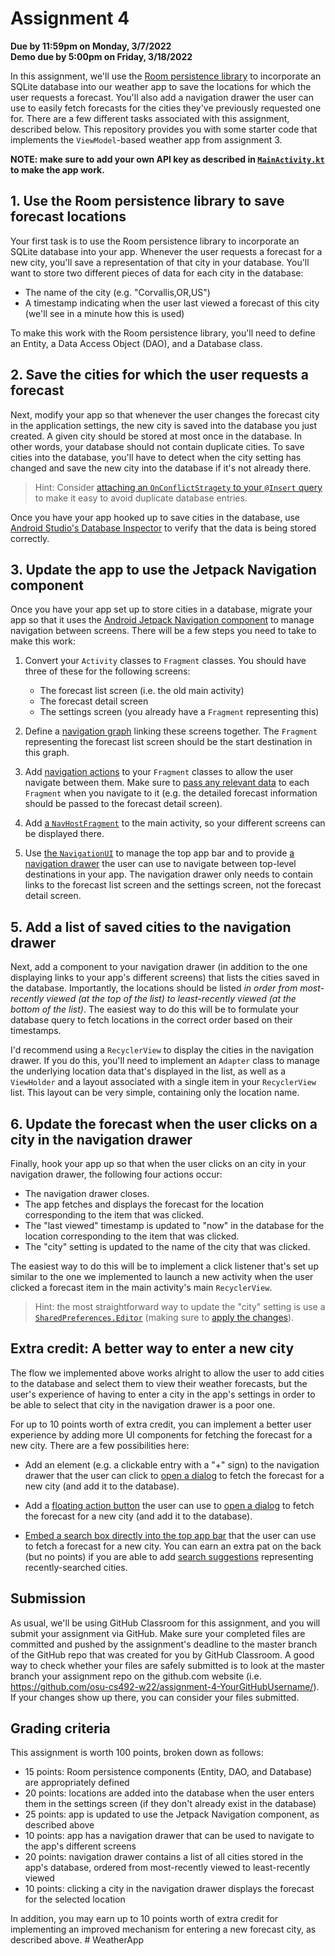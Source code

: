# Assignment 4
**Due by 11:59pm on Monday, 3/7/2022** <br />
**Demo due by 5:00pm on Friday, 3/18/2022**

In this assignment, we'll use the [Room persistence library](https://developer.android.com/training/data-storage/room) to incorporate an SQLite database into our weather app to save the locations for which the user requests a forecast.  You'll also add a navigation drawer the user can use to easily fetch forecasts for the cities they've previously requested one for.  There are a few different tasks associated with this assignment, described below.  This repository provides you with some starter code that implements the `ViewModel`-based weather app from assignment 3.

**NOTE: make sure to add your own API key as described in [`MainActivity.kt`](app/src/main/java/com/example/android/roomyweather/ui/MainActivity.kt#L22-L38) to make the app work.**

## 1. Use the Room persistence library to save forecast locations

Your first task is to use the Room persistence library to incorporate an SQLite database into your app.  Whenever the user requests a forecast for a new city, you'll save a representation of that city in your database.  You'll want to store two different pieces of data for each city in the database:
  * The name of the city (e.g. "Corvallis,OR,US")
  * A timestamp indicating when the user last viewed a forecast of this city (we'll see in a minute how this is used)

To make this work with the Room persistence library, you'll need to define an Entity, a Data Access Object (DAO), and a Database class.

## 2. Save the cities for which the user requests a forecast

Next, modify your app so that whenever the user changes the forecast city in the application settings, the new city is saved into the database you just created.  A given city should be stored at most once in the database.  In other words, your database should not contain duplicate cities.  To save cities into the database, you'll have to detect when the city setting has changed and save the new city into the database if it's not already there.

> Hint: Consider [attaching an `OnConflictStragety` to your `@Insert` query](https://developer.android.com/reference/kotlin/androidx/room/Insert#onconflict) to make it easy to avoid duplicate database entries.

Once you have your app hooked up to save cities in the database, use [Android Studio's Database Inspector](https://developer.android.com/studio/inspect/database) to verify that the data is being stored correctly.

## 3. Update the app to use the Jetpack Navigation component

Once you have your app set up to store cities in a database, migrate your app so that it uses the [Android Jetpack Navigation component](https://developer.android.com/guide/navigation) to manage navigation between screens.  There will be a few steps you need to take to make this work:

  1. Convert your `Activity` classes to `Fragment` classes.  You should have three of these for the following screens:
      * The forecast list screen (i.e. the old main activity)
      * The forecast detail screen
      * The settings screen (you already have a `Fragment` representing this)

  2. Define a [navigation graph](https://developer.android.com/guide/navigation/navigation-getting-started#create-nav-graph) linking these screens together.  The `Fragment` representing the forecast list screen should be the start destination in this graph.

  3. Add [navigation actions](https://developer.android.com/guide/navigation/navigation-navigate) to your `Fragment` classes to allow the user navigate between them.  Make sure to [pass any relevant data](https://developer.android.com/guide/navigation/navigation-pass-data) to each `Fragment` when you navigate to it (e.g. the detailed forecast information should be passed to the forecast detail screen).

  4. Add [a `NavHostFragment`](https://developer.android.com/guide/navigation/navigation-getting-started#add-navhost) to the main activity, so your different screens can be displayed there.

  5. Use [the `NavigationUI`](https://developer.android.com/guide/navigation/navigation-ui) to manage the top app bar and to provide [a navigation drawer](https://developer.android.com/guide/navigation/navigation-ui#add_a_navigation_drawer) the user can use to navigate between top-level destinations in your app.  The navigation drawer only needs to contain links to the forecast list screen and the settings screen, not the forecast detail screen.

## 5. Add a list of saved cities to the navigation drawer

Next, add a component to your navigation drawer (in addition to the one displaying links to your app's different screens) that lists the cities saved in the database.  Importantly, the locations should be listed *in order from most-recently viewed (at the top of the list) to least-recently viewed (at the bottom of the list)*.  The easiest way to do this will be to formulate your database query to fetch locations in the correct order based on their timestamps.

I'd recommend using a `RecyclerView` to display the cities in the navigation drawer.  If you do this, you'll need to implement an `Adapter` class to manage the underlying location data that's displayed in the list, as well as a `ViewHolder` and a layout associated with a single item in your `RecyclerView` list.  This layout can be very simple, containing only the location name.

## 6. Update the forecast when the user clicks on a city in the navigation drawer

Finally, hook your app up so that when the user clicks on an city in your navigation drawer, the following four actions occur:
  * The navigation drawer closes.
  * The app fetches and displays the forecast for the location corresponding to the item that was clicked.
  * The "last viewed" timestamp is updated to "now" in the database for the location corresponding to the item that was clicked.
  * The "city" setting is updated to the name of the city that was clicked.

The easiest way to do this will be to implement a click listener that's set up similar to the one we implemented to launch a new activity when the user clicked a forecast item in the main activity's main `RecyclerView`.

> Hint: the most straightforward way to update the "city" setting is use a [`SharedPreferences.Editor`](https://developer.android.com/reference/kotlin/android/content/SharedPreferences#edit) (making sure to [apply the changes](https://developer.android.com/reference/kotlin/android/content/SharedPreferences.Editor#apply)).

## Extra credit: A better way to enter a new city

The flow we implemented above works alright to allow the user to add cities to the database and select them to view their weather forecasts, but the user's experience of having to enter a city in the app's settings in order to be able to select that city in the navigation drawer is a poor one.

For up to 10 points worth of extra credit, you can implement a better user experience by adding more UI components for fetching the forecast for a new city.  There are a few possibilities here:

  * Add an element (e.g. a clickable entry with a "+" sign) to the navigation drawer that the user can click to [open a dialog](https://developer.android.com/guide/topics/ui/dialogs) to fetch the forecast for a new city (and add it to the database).

  * Add a [floating action button](https://developer.android.com/guide/topics/ui/floating-action-button) the user can use to [open a dialog](https://developer.android.com/guide/topics/ui/dialogs) to fetch the forecast for a new city (and add it to the database).

  * [Embed a search box directly into the top app bar](https://developer.android.com/guide/topics/search/search-dialog) that the user can use to fetch a forecast for a new city.  You can earn an extra pat on the back (but no points) if you are able to add [search suggestions](https://developer.android.com/guide/topics/search/adding-recent-query-suggestions) representing recently-searched cities.

## Submission

As usual, we'll be using GitHub Classroom for this assignment, and you will submit your assignment via GitHub.  Make sure your completed files are committed and pushed by the assignment's deadline to the master branch of the GitHub repo that was created for you by GitHub Classroom.  A good way to check whether your files are safely submitted is to look at the master branch your assignment repo on the github.com website (i.e. https://github.com/osu-cs492-w22/assignment-4-YourGitHubUsername/). If your changes show up there, you can consider your files submitted.

## Grading criteria

This assignment is worth 100 points, broken down as follows:

  * 15 points: Room persistence components (Entity, DAO, and Database) are appropriately defined
  * 20 points: locations are added into the database when the user enters them in the settings screen (if they don't already exist in the database)
  * 25 points: app is updated to use the Jetpack Navigation component, as described above
  * 10 points: app has a navigation drawer that can be used to navigate to the app's different screens
  * 20 points: navigation drawer contains a list of all cities stored in the app's database, ordered from most-recently viewed to least-recently viewed
  * 10 points: clicking a city in the navigation drawer displays the forecast for the selected location

In addition, you may earn up to 10 points worth of extra credit for implementing an improved mechanism for entering a new forecast city, as described above.
#   W e a t h e r A p p  
 